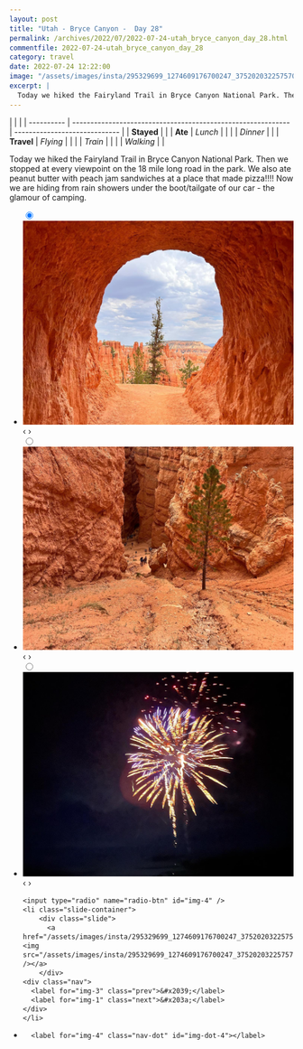 ```yaml
---
layout: post
title: "Utah - Bryce Canyon -  Day 28"
permalink: /archives/2022/07/2022-07-24-utah_bryce_canyon_day_28.html
commentfile: 2022-07-24-utah_bryce_canyon_day_28
category: travel
date: 2022-07-24 12:22:00
image: "/assets/images/insta/295329699_1274609176700247_3752020322575706779_n_18006573427444058.jpg"
excerpt: |
  Today we hiked the Fairyland Trail in Bryce Canyon National Park. Then we stopped at every viewpoint on the 18 mile long road in the park. We also ate peanut butter with peach jam sandwiches at a place that made pizza!!!! Now we are hiding from rain showers under the boot/tailgate of our car - the glamour of camping.
---
```


|            |                                                              |
| ---------- | ------------------------------------------------------------ | ----------------------------- |
| **Stayed** |  |
| **Ate**    | _Lunch_                                                      |          |
|            | _Dinner_                                                     |          |
| **Travel** | _Flying_                                                     |          |
|            | _Train_                                                      |          |
|            | _Walking_                                                    |          |


Today we hiked the Fairyland Trail in Bryce Canyon National Park. Then we stopped at every viewpoint on the 18 mile long road in the park. We also ate peanut butter with peach jam sandwiches at a place that made pizza!!!! Now we are hiding from rain showers under the boot/tailgate of our car - the glamour of camping.


<ul class="slides">
    <input type="radio" name="radio-btn" id="img-1" checked="checked" />
    <li class="slide-container">
        <div class="slide">
          <a href="/assets/images/insta/295335195_459380312362429_408751024187720332_n_17966809240742499.jpg"><img src="/assets/images/insta/295335195_459380312362429_408751024187720332_n_17966809240742499.jpg" /></a>
        </div>
    <div class="nav">
      <label for="img-4" class="prev">&#x2039;</label>
      <label for="img-2" class="next">&#x203a;</label>
    </div>
    </li>
        <input type="radio" name="radio-btn" id="img-2"  />
    <li class="slide-container">
        <div class="slide">
          <a href="/assets/images/insta/295828814_374809858132815_8260147500856197941_n_17979272611581057.jpg"><img src="/assets/images/insta/295828814_374809858132815_8260147500856197941_n_17979272611581057.jpg" /></a>
        </div>
    <div class="nav">
      <label for="img-1" class="prev">&#x2039;</label>
      <label for="img-3" class="next">&#x203a;</label>
    </div>
    </li>
        <input type="radio" name="radio-btn" id="img-3"  />
    <li class="slide-container">
        <div class="slide">
          <a href="/assets/images/insta/295578865_161531743118620_4517868466515570090_n_17990902123520035.jpg"><img src="/assets/images/insta/295578865_161531743118620_4517868466515570090_n_17990902123520035.jpg" /></a>
        </div>
    <div class="nav">
      <label for="img-2" class="prev">&#x2039;</label>
      <label for="img-4" class="next">&#x203a;</label>
    </div>
    </li>
    
    <input type="radio" name="radio-btn" id="img-4" />
    <li class="slide-container">
        <div class="slide">
          <a href="/assets/images/insta/295329699_1274609176700247_3752020322575706779_n_18006573427444058.jpg"><img src="/assets/images/insta/295329699_1274609176700247_3752020322575706779_n_18006573427444058.jpg" /></a>
        </div>
    <div class="nav">
      <label for="img-3" class="prev">&#x2039;</label>
      <label for="img-1" class="next">&#x203a;</label>
    </div>
    </li>
			
<li class="nav-dots">
      <label for="img-1" class="nav-dot" id="img-dot-1"></label>
      <label for="img-2" class="nav-dot" id="img-dot-2"></label>
      <label for="img-3" class="nav-dot" id="img-dot-3"></label>

      <label for="img-4" class="nav-dot" id="img-dot-4"></label>

</li>
</ul>        
             

		